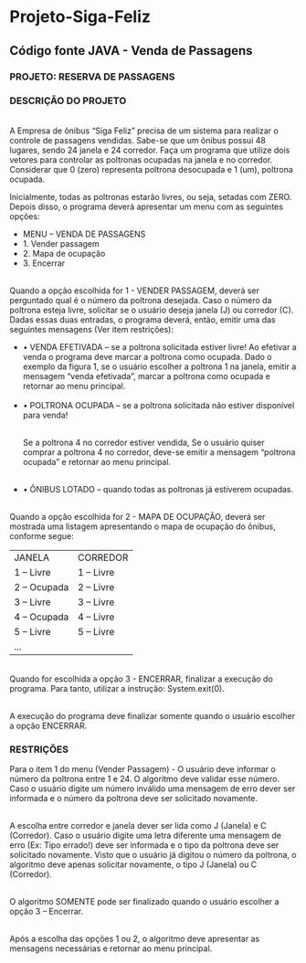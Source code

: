 

# Projeto-Siga-Feliz
<h2>Código fonte JAVA  - Venda de Passagens</h2>

<h3>PROJETO: RESERVA	DE	PASSAGENS</h3>

<h3>DESCRIÇÃO	DO	PROJETO</h3>

</br>A Empresa de ônibus “Siga Feliz” precisa de um sistema para realizar o controle de passagens
vendidas. Sabe-se que um ônibus possui 48 lugares, sendo 24 janela e 24 corredor. Faça um
programa que utilize dois vetores para controlar as poltronas ocupadas na janela e no
corredor. Considerar que 0 (zero) representa poltrona desocupada e 1 (um), poltrona
ocupada. </br>

Inicialmente, todas as poltronas estarão livres, ou seja, setadas com ZERO. Depois disso, o
programa deverá apresentar um menu com as seguintes opções:</br>

<ul>
<li>MENU – VENDA DE PASSAGENS</li>
<li>1. Vender passagem</li>
<li>2. Mapa de ocupação</li>
<li>3. Encerrar</li>
</ul>

</br>Quando a opção escolhida for 1 - VENDER PASSAGEM, deverá ser perguntado qual é o
número da poltrona desejada. Caso o número da poltrona esteja livre, solicitar se o usuário
deseja janela (J) ou corredor (C). Dadas essas duas entradas, o programa deverá, então,
emitir uma das seguintes mensagens (Ver item restrições):</br>

<ul>
<li>• VENDA EFETIVADA – se a poltrona solicitada estiver livre! Ao efetivar a venda o
programa deve marcar a poltrona como ocupada. Dado o exemplo da figura 1, se o
usuário escolher a poltrona 1 na janela, emitir a mensagem “venda efetivada”, marcar
a poltrona como ocupada e retornar ao menu principal.</li>
</br>
<li>• POLTRONA OCUPADA – se a poltrona solicitada não estiver disponível para venda!</li>

</br>Se a poltrona 4 no corredor estiver vendida, Se o usuário quiser comprar a poltrona 4 no corredor,
deve-se emitir a mensagem “poltrona ocupada” e retornar ao menu principal.</br>
</br>
<li>• ÔNIBUS LOTADO – quando todas as poltronas já estiverem ocupadas.</li>
</ul>

</br>Quando a opção escolhida for 2 - MAPA DE OCUPAÇÃO, deverá ser mostrada uma
listagem apresentando o mapa de ocupação do ônibus, conforme segue:

<table>
<tr>
  <td>JANELA</td><td>CORREDOR</td>
</tr>  
<tr>
  <td>1 – Livre</td><td>1 – Livre</td>
</tr>
<tr>
  <td>2 – Ocupada</td><td>2 – Livre</td>
</tr>
<tr>
  <td>3 – Livre</td><td>3 – Livre</td>
</tr>
<tr>
  <td>4 – Ocupada</td><td>4 – Livre</td>
</tr><tr>
  <td>5 – Livre</td><td>5 – Livre</td>
</tr>
<tr>
  <td> ...</td>
</tr>
</table>

</br>Quando for escolhida a opção 3 - ENCERRAR, finalizar a execução do programa. Para
tanto, utilizar a instrução: System.exit(0).

</br>A execução do programa deve finalizar somente quando o usuário escolher a opção ENCERRAR.

<h3>RESTRIÇÕES</h3>
Para o item 1 do menu (Vender Passagem) - O usuário deve informar o número da
poltrona entre 1 e 24. O algoritmo deve validar esse número. Caso o usuário digite um
número inválido uma mensagem de erro dever ser informada e o número da poltrona deve
ser solicitado novamente.

</br>A escolha entre corredor e janela dever ser lida como J (Janela) e C (Corredor). Caso o
usuário digite uma letra diferente uma mensagem de erro (Ex: Tipo errado!) deve ser
informada e o tipo da poltrona deve ser solicitado novamente. Visto que o usuário já digitou
o número da poltrona, o algoritmo deve apenas solicitar novamente, o tipo J (Janela) ou C
(Corredor).

</br>O algoritmo SOMENTE pode ser finalizado quando o usuário escolher a opção 3 – Encerrar.

</br>Após a escolha das opções 1 ou 2, o algoritmo deve apresentar as mensagens necessárias e
retornar ao menu principal.
